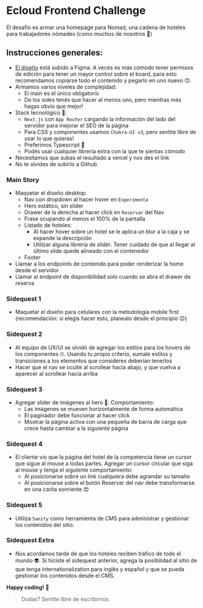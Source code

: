 # Ecloud Frontend Challenge

El desafío es armar una homepage para Nomad, una cadena de hoteles para trabajadores nómades (como muchos de nosotros 🧳)

## Instrucciones generales:

- [El diseño](https://www.figma.com/design/y06rSLImOcbTmEbmbriZfY/Frontend---Challenge) está subido a Figma. A veces es más cómodo tener permisos de edición para tener un mayor control sobre el board, para esto recomendamos copiarse todo el contenido y pegarlo en uno nuevo 🙃.
- Armamos varios niveles de complejidad:
  - El main es el único obligatorio
  - De los sides tenés que hacer al menos uno, pero mientras más hagas obvio que mejor!
- Stack tecnológico 🤖:
  - `Next.js` con `App Router` cargando la información del lado del servidor para mejorar el SEO de la página
  - Para CSS y componentes usamos `Chakra-UI v3`, pero sentite libre de usar lo que quieras!
  - Preferimos Typescript 🤟
  - Podés usar cualquier librería extra con la que te sientas cómodo
- Necesitamos que subas el resultado a vercel y nos des el link
- No te olvides de subirlo a Github

### Main Story

- Maquetar el diseño desktop:
  - Nav con dropdown al hacer hover en `Experimenta`
  - Hero estático, sin slider
  - Drawer de la derecha al hacer click en `Reservar` del Nav
  - Frase ocupando al menos el 100% de la pantalla
  - Listado de hoteles:
    - Al hacer hover sobre un hotel se le aplica un blur a la caja y se expande la descripción
    - Utilizar alguna librería de slider. Tener cuidado de que al llegar al último slide quede alineado con el contenedor
  - Footer
- Llamar a los endpoints de contenido para poder renderizar la home desde el servidor
- Llamar al endpoint de disponibilidad solo cuando se abra el drawer de reserva

### Sidequest 1

- Maquetar el diseño para celulares con la metodología mobile first (recomendación: si elegís hacer esto, planealo desde el principio 😉)

### Sidequest 2

- Al equipo de UX/UI se olvidó de agregar los estilos para los hovers de los componentes 🙄. Usando tu propio criterio, sumale estilos y transiciones a los elementos que consideres deberían tenerlos
- Hacer que el nav se oculte al scrollear hacia abajo, y que vuelva a aparecer al scrollear hacia arriba

### Sidequest 3

- Agregar slider de imágenes al hero 🎠. Comportamiento:
  - Las imágenes se mueven horizontalmente de forma automática
  - El paginador debe funcionar al hacer click
  - Mostrar la página activa con una pequeña de barra de carga que crece hasta cambiar a la siguiente página

### Sidequest 4

- El cliente vio que la página del hotel de la competencia tiene un cursor que sigue al mouse a todas partes. Agregar un cursor circular que siga al mouse y tenga el siguiente comportamiento:
  - Al posicionarse sobre un link cualquiera debe agrandar su tamaño
  - Al posicionarse sobre el botón Reservar del nav debe transformarse en una carita sonriente 😍

### Sidequest 5

- Utiliza `Sanity` como herramienta de CMS para administrar y gestionar los contenidos del sitio.

### Sidequest Extra

- Nos acordamos tarde de que los hoteles reciben tráfico de todo el mundo 👽. Si hiciste el sidequest anterior, agrega la posibilidad al sitio de que tenga internationalization para inglés y español y que se pueda gestionar los contenidos desde el CMS.

**Happy coding!** 👾

> Dudas? Sentite libre de escribirnos.
